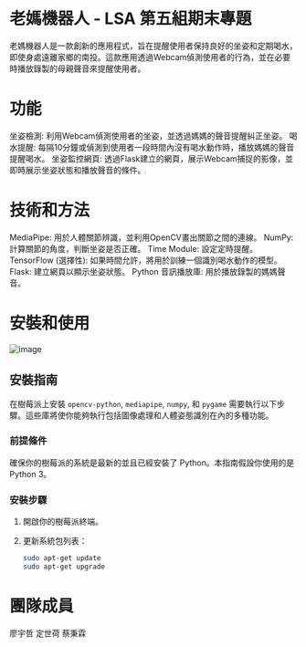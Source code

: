 # 老媽機器人 - LSA 第五組期末專題
老媽機器人是一款創新的應用程式，旨在提醒使用者保持良好的坐姿和定期喝水，即使身處遠離家鄉的南投。這款應用透過Webcam偵測使用者的行為，並在必要時播放錄製的母親聲音來提醒使用者。

# 功能
坐姿檢測: 利用Webcam偵測使用者的坐姿，並透過媽媽的聲音提醒糾正坐姿。
喝水提醒: 每隔10分鐘或偵測到使用者一段時間內沒有喝水動作時，播放媽媽的聲音提醒喝水。
坐姿監控網頁: 透過Flask建立的網頁，展示Webcam捕捉的影像，並即時展示坐姿狀態和播放聲音的條件。

# 技術和方法
MediaPipe: 用於人體關節辨識，並利用OpenCV畫出關節之間的連線。
NumPy: 計算關節的角度，判斷坐姿是否正確。
Time Module: 設定定時提醒。
TensorFlow (選擇性): 如果時間允許，將用於訓練一個識別喝水動作的模型。
Flask: 建立網頁以顯示坐姿狀態。
Python 音訊播放庫: 用於播放錄製的媽媽聲音。

# 安裝和使用
![image](https://github.com/yuzher33/LSA/assets/151426386/5f071930-e238-4f0c-9990-4df45e9b1770)
## 安裝指南

在樹莓派上安裝 `opencv-python`, `mediapipe`, `numpy`, 和 `pygame` 需要執行以下步驟。這些庫將使你能夠執行包括圖像處理和人體姿態識別在內的多種功能。

### 前提條件

確保你的樹莓派的系統是最新的並且已經安裝了 Python。本指南假設你使用的是 Python 3。

### 安裝步驟

1. 開啟你的樹莓派終端。

2. 更新系統包列表：
   ```bash
   sudo apt-get update
   sudo apt-get upgrade

# 團隊成員
廖宇哲
定世荷
蔡秉霖
